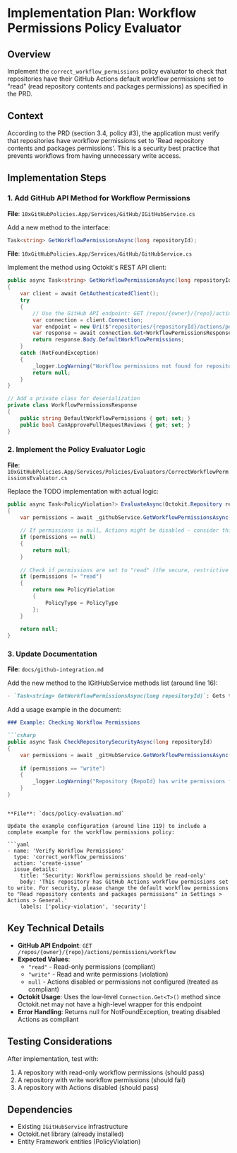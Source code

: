 # Implementation Plan: Workflow Permissions Policy Evaluator

## Overview

Implement the `correct_workflow_permissions` policy evaluator to check that repositories have their GitHub Actions default workflow permissions set to "read" (read repository contents and packages permissions) as specified in the PRD.

## Context

According to the PRD (section 3.4, policy #3), the application must verify that repositories have workflow permissions set to 'Read repository contents and packages permissions'. This is a security best practice that prevents workflows from having unnecessary write access.

## Implementation Steps

### 1. Add GitHub API Method for Workflow Permissions

**File**: `10xGitHubPolicies.App/Services/GitHub/IGitHubService.cs`

Add a new method to the interface:

```csharp
Task<string> GetWorkflowPermissionsAsync(long repositoryId);
```

**File**: `10xGitHubPolicies.App/Services/GitHub/GitHubService.cs`

Implement the method using Octokit's REST API client:

```csharp
public async Task<string> GetWorkflowPermissionsAsync(long repositoryId)
{
    var client = await GetAuthenticatedClient();
    try
    {
        // Use the GitHub API endpoint: GET /repos/{owner}/{repo}/actions/permissions/workflow
        var connection = client.Connection;
        var endpoint = new Uri($"repositories/{repositoryId}/actions/permissions/workflow", UriKind.Relative);
        var response = await connection.Get<WorkflowPermissionsResponse>(endpoint, null);
        return response.Body.DefaultWorkflowPermissions;
    }
    catch (NotFoundException)
    {
        _logger.LogWarning("Workflow permissions not found for repository {RepositoryId}. Actions may be disabled.", repositoryId);
        return null;
    }
}

// Add a private class for deserialization
private class WorkflowPermissionsResponse
{
    public string DefaultWorkflowPermissions { get; set; }
    public bool CanApprovePullRequestReviews { get; set; }
}
```

### 2. Implement the Policy Evaluator Logic

**File**: `10xGitHubPolicies.App/Services/Policies/Evaluators/CorrectWorkflowPermissionsEvaluator.cs`

Replace the TODO implementation with actual logic:

```csharp
public async Task<PolicyViolation?> EvaluateAsync(Octokit.Repository repository)
{
    var permissions = await _githubService.GetWorkflowPermissionsAsync(repository.Id);
    
    // If permissions is null, Actions might be disabled - consider this compliant
    if (permissions == null)
    {
        return null;
    }
    
    // Check if permissions are set to "read" (the secure, restrictive setting)
    if (permissions != "read")
    {
        return new PolicyViolation
        {
            PolicyType = PolicyType
        };
    }
    
    return null;
}
```

### 3. Update Documentation

**File**: `docs/github-integration.md`

Add the new method to the IGitHubService methods list (around line 16):

```markdown
- `Task<string> GetWorkflowPermissionsAsync(long repositoryId)`: Gets the default workflow permissions for a repository. Returns "read" or "write", or null if Actions are disabled.
```

Add a usage example in the document:

````markdown
### Example: Checking Workflow Permissions

```csharp
public async Task CheckRepositorySecurityAsync(long repositoryId)
{
    var permissions = await _gitHubService.GetWorkflowPermissionsAsync(repositoryId);
    
    if (permissions == "write")
    {
        _logger.LogWarning("Repository {RepoId} has write permissions for workflows", repositoryId);
    }
}
````

```

**File**: `docs/policy-evaluation.md`

Update the example configuration (around line 119) to include a complete example for the workflow permissions policy:

```yaml
- name: 'Verify Workflow Permissions'
  type: 'correct_workflow_permissions'
  action: 'create-issue'
  issue_details:
    title: 'Security: Workflow permissions should be read-only'
    body: 'This repository has GitHub Actions workflow permissions set to write. For security, please change the default workflow permissions to "Read repository contents and packages permissions" in Settings > Actions > General.'
    labels: ['policy-violation', 'security']
```

## Key Technical Details

- **GitHub API Endpoint**: `GET /repos/{owner}/{repo}/actions/permissions/workflow`
- **Expected Values**: 
  - `"read"` - Read-only permissions (compliant)
  - `"write"` - Read and write permissions (violation)
  - `null` - Actions disabled or permissions not configured (treated as compliant)
- **Octokit Usage**: Uses the low-level `Connection.Get<T>()` method since Octokit.net may not have a high-level wrapper for this endpoint
- **Error Handling**: Returns null for NotFoundException, treating disabled Actions as compliant

## Testing Considerations

After implementation, test with:

1. A repository with read-only workflow permissions (should pass)
2. A repository with write workflow permissions (should fail)
3. A repository with Actions disabled (should pass)

## Dependencies

- Existing `IGitHubService` infrastructure
- Octokit.net library (already installed)
- Entity Framework entities (PolicyViolation)